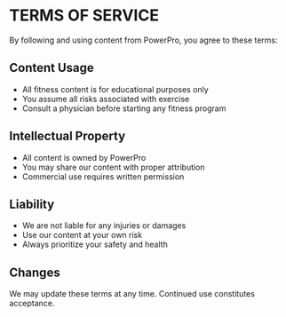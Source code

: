 
# TERMS OF SERVICE

By following and using content from PowerPro, you agree to these terms:

## Content Usage
- All fitness content is for educational purposes only
- You assume all risks associated with exercise
- Consult a physician before starting any fitness program

## Intellectual Property
- All content is owned by PowerPro
- You may share our content with proper attribution
- Commercial use requires written permission

## Liability
- We are not liable for any injuries or damages
- Use our content at your own risk
- Always prioritize your safety and health

## Changes
We may update these terms at any time. Continued use constitutes acceptance.
